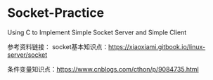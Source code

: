 # Socket-Practice
Using C to Implement Simple Socket Server and Simple Client

参考资料链接：
socket基本知识点：https://xiaoxiami.gitbook.io/linux-server/socket  

条件变量知识点：https://www.cnblogs.com/cthon/p/9084735.html
